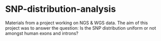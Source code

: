 # SNP-distribution-analysis
Materials from a project working on NGS &amp; WGS data. The aim of this project was to answer the question: Is the SNP distribution uniform or not amongst human exons and introns? 
